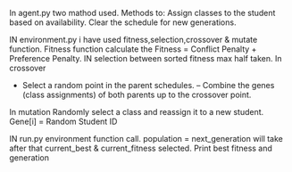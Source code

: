 In agent.py two mathod used.
Methods to:
Assign classes to the student based on availability.
Clear the schedule for new generations.

IN environment.py i have used fitness,selection,crossover & mutate function. Fitness function calculate the Fitness = Conflict Penalty + Preference Penalty.
IN selection between sorted fitness max half taken. In crossover 
- Select a random point in the parent schedules.
– Combine the genes (class assignments) of both parents up to the crossover
point.

In mutation Randomly select a class and reassign it to a new student.
Gene[i] = Random Student ID

IN run.py environment function call. population = next_generation will take after that current_best & current_fitness selected. Print best fitness and generation
